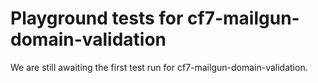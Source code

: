 # Playground tests for cf7-mailgun-domain-validation
We are still awaiting the first test run for cf7-mailgun-domain-validation.
